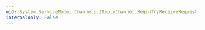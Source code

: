 ```yaml
---
uid: System.ServiceModel.Channels.IReplyChannel.BeginTryReceiveRequest(System.TimeSpan,System.AsyncCallback,System.Object)
internalonly: False
---
```

